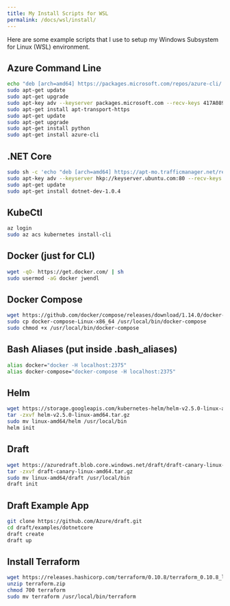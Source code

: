 ```yaml
---
title: My Install Scripts for WSL
permalink: /docs/wsl/install/
---
```


Here are some example scripts that I use to setup my Windows Subsystem for Linux (WSL) environment.

## Azure Command Line
``` bash
echo "deb [arch=amd64] https://packages.microsoft.com/repos/azure-cli/ wheezy main" | sudo tee /etc/apt/sources.list.d/azure-cli.list
sudo apt-get update
sudo apt-get upgrade 
sudo apt-key adv --keyserver packages.microsoft.com --recv-keys 417A0893
sudo apt-get install apt-transport-https
sudo apt-get update
sudo apt-get upgrade
sudo apt-get install python
sudo apt-get install azure-cli
```

## .NET Core
``` bash
sudo sh -c 'echo "deb [arch=amd64] https://apt-mo.trafficmanager.net/repos/dotnet-release/ xenial main" > /etc/apt/sources.list.d/dotnetdev.list'
sudo apt-key adv --keyserver hkp://keyserver.ubuntu.com:80 --recv-keys 417A0893
sudo apt-get update
sudo apt-get install dotnet-dev-1.0.4
```

## KubeCtl
``` bash
az login
sudo az acs kubernetes install-cli
```

## Docker (just for CLI)
``` bash
wget -qO- https://get.docker.com/ | sh
sudo usermod -aG docker jwendl
```

## Docker Compose
``` bash
wget https://github.com/docker/compose/releases/download/1.14.0/docker-compose-`uname -s`-`uname -m`
sudo cp docker-compose-Linux-x86_64 /usr/local/bin/docker-compose
sudo chmod +x /usr/local/bin/docker-compose
```

## Bash Aliases (put inside .bash_aliases)
``` bash
alias docker="docker -H localhost:2375"
alias docker-compose="docker-compose -H localhost:2375"
```

## Helm
``` bash
wget https://storage.googleapis.com/kubernetes-helm/helm-v2.5.0-linux-amd64.tar.gz
tar -zxvf helm-v2.5.0-linux-amd64.tar.gz
sudo mv linux-amd64/helm /usr/local/bin
helm init
```

## Draft
``` bash
wget https://azuredraft.blob.core.windows.net/draft/draft-canary-linux-amd64.tar.gz
tar -zxvf draft-canary-linux-amd64.tar.gz
sudo mv linux-amd64/draft /usr/local/bin
draft init
```

## Draft Example App
``` bash
git clone https://github.com/Azure/draft.git
cd draft/examples/dotnetcore
draft create
draft up
```

## Install Terraform
``` bash
wget https://releases.hashicorp.com/terraform/0.10.8/terraform_0.10.8_linux_amd64.zip?_ga=2.122096331.1762544404.1509907251-1265081840.1498085730 -O terraform.zip
unzip terraform.zip
chmod 700 terraform
sudo mv terraform /usr/local/bin/terraform
```
